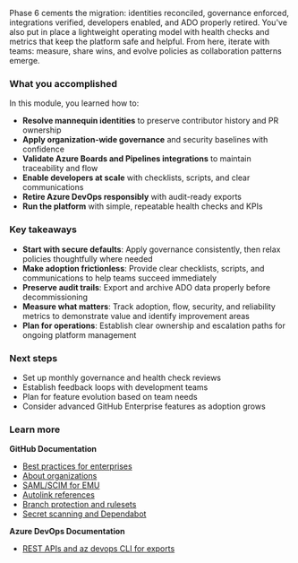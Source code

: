 Phase 6 cements the migration: identities reconciled, governance enforced, integrations verified, developers enabled, and ADO properly retired. You've also put in place a lightweight operating model with health checks and metrics that keep the platform safe and helpful. From here, iterate with teams: measure, share wins, and evolve policies as collaboration patterns emerge.

### What you accomplished

In this module, you learned how to:

- **Resolve mannequin identities** to preserve contributor history and PR ownership
- **Apply organization-wide governance** and security baselines with confidence
- **Validate Azure Boards and Pipelines integrations** to maintain traceability and flow
- **Enable developers at scale** with checklists, scripts, and clear communications
- **Retire Azure DevOps responsibly** with audit-ready exports
- **Run the platform** with simple, repeatable health checks and KPIs

### Key takeaways

- **Start with secure defaults**: Apply governance consistently, then relax policies thoughtfully where needed
- **Make adoption frictionless**: Provide clear checklists, scripts, and communications to help teams succeed immediately
- **Preserve audit trails**: Export and archive ADO data properly before decommissioning
- **Measure what matters**: Track adoption, flow, security, and reliability metrics to demonstrate value and identify improvement areas
- **Plan for operations**: Establish clear ownership and escalation paths for ongoing platform management

### Next steps

- Set up monthly governance and health check reviews
- Establish feedback loops with development teams
- Plan for feature evolution based on team needs
- Consider advanced GitHub Enterprise features as adoption grows

### Learn more

**GitHub Documentation**

- [Best practices for enterprises](https://docs.github.com/enterprise-cloud@latest/admin/overview/best-practices-for-enterprises)
- [About organizations](https://docs.github.com/enterprise-cloud@latest/organizations/collaborating-with-groups-in-organizations/about-organizations)
- [SAML/SCIM for EMU](https://docs.github.com/enterprise-cloud@latest/admin/identity-and-access-management/using-enterprise-managed-users-for-iam)
- [Autolink references](https://docs.github.com/enterprise-cloud@latest/repositories/managing-your-repositorys-settings-and-features/customizing-your-repository/defining-autolinks-to-reference-external-resources)
- [Branch protection and rulesets](https://docs.github.com/enterprise-cloud@latest/repositories/configuring-branches-and-merges-in-your-repository/managing-rulesets/about-rulesets)
- [Secret scanning and Dependabot](https://docs.github.com/enterprise-cloud@latest/code-security)

**Azure DevOps Documentation**

- [REST APIs and az devops CLI for exports](https://learn.microsoft.com/azure/devops/cli/)
